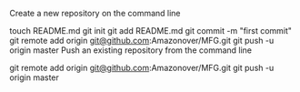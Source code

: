 Create a new repository on the command line

touch README.md
git init
git add README.md
git commit -m "first commit"
git remote add origin git@github.com:Amazonover/MFG.git
git push -u origin master
Push an existing repository from the command line

git remote add origin git@github.com:Amazonover/MFG.git
git push -u origin master